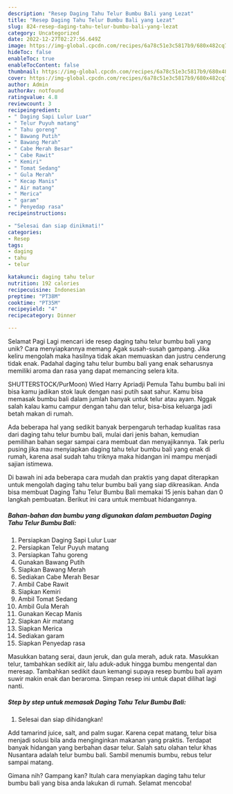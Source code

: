 ```yaml
---
description: "Resep Daging Tahu Telur Bumbu Bali yang Lezat"
title: "Resep Daging Tahu Telur Bumbu Bali yang Lezat"
slug: 824-resep-daging-tahu-telur-bumbu-bali-yang-lezat
category: Uncategorized
date: 2022-12-27T02:27:56.649Z
image: https://img-global.cpcdn.com/recipes/6a78c51e3c5817b9/680x482cq70/daging-tahu-telur-bumbu-bali-foto-resep-utama.jpg
hideToc: false
enableToc: true
enableTocContent: false
thumbnail: https://img-global.cpcdn.com/recipes/6a78c51e3c5817b9/680x482cq70/daging-tahu-telur-bumbu-bali-foto-resep-utama.jpg
cover: https://img-global.cpcdn.com/recipes/6a78c51e3c5817b9/680x482cq70/daging-tahu-telur-bumbu-bali-foto-resep-utama.jpg
author: Admin
authorAv: notfound
ratingvalue: 4.8
reviewcount: 3
recipeingredient:
- " Daging Sapi Lulur Luar"
- " Telur Puyuh matang"
- " Tahu goreng"
- " Bawang Putih"
- " Bawang Merah"
- " Cabe Merah Besar"
- " Cabe Rawit"
- " Kemiri"
- " Tomat Sedang"
- " Gula Merah"
- " Kecap Manis"
- " Air matang"
- " Merica"
- " garam"
- " Penyedap rasa"
recipeinstructions:

- "Selesai dan siap dinikmati!"
categories:
- Resep
tags:
- daging
- tahu
- telur

katakunci: daging tahu telur 
nutrition: 192 calories
recipecuisine: Indonesian
preptime: "PT38M"
cooktime: "PT35M"
recipeyield: "4"
recipecategory: Dinner

---
```



Selamat Pagi Lagi mencari ide resep daging tahu telur bumbu bali yang unik? Cara menyiapkannya memang Agak susah-susah gampang. Jika keliru mengolah maka hasilnya tidak akan memuaskan dan justru cenderung tidak enak. Padahal daging tahu telur bumbu bali yang enak seharusnya memiliki aroma dan rasa yang dapat memancing selera kita.


SHUTTERSTOCK/PurMoon) Wied Harry Apriadji Pemula Tahu bumbu bali ini bisa kamu jadikan stok lauk dengan nasi putih saat sahur. Kamu bisa memasak bumbu bali dalam jumlah banyak untuk telur atau ayam. Nggak salah kalau kamu campur dengan tahu dan telur, bisa-bisa keluarga jadi betah makan di rumah.

Ada beberapa hal yang sedikit banyak berpengaruh terhadap kualitas rasa dari daging tahu telur bumbu bali, mulai dari jenis bahan, kemudian pemilihan bahan segar sampai cara membuat dan menyajikannya. Tak perlu pusing jika mau menyiapkan daging tahu telur bumbu bali yang enak di rumah, karena asal sudah tahu triknya maka hidangan ini mampu menjadi sajian istimewa.


Di bawah ini ada beberapa cara mudah dan praktis yang dapat diterapkan untuk mengolah daging tahu telur bumbu bali yang siap dikreasikan. Anda bisa membuat Daging Tahu Telur Bumbu Bali memakai 15 jenis bahan dan 0 langkah pembuatan. Berikut ini cara untuk membuat hidangannya.

<!--inarticleads1-->

##### Bahan-bahan dan bumbu yang digunakan dalam pembuatan Daging Tahu Telur Bumbu Bali:

1. Persiapkan  Daging Sapi Lulur Luar
1. Persiapkan  Telur Puyuh matang
1. Persiapkan  Tahu goreng
1. Gunakan  Bawang Putih
1. Siapkan  Bawang Merah
1. Sediakan  Cabe Merah Besar
1. Ambil  Cabe Rawit
1. Siapkan  Kemiri
1. Ambil  Tomat Sedang
1. Ambil  Gula Merah
1. Gunakan  Kecap Manis
1. Siapkan  Air matang
1. Siapkan  Merica
1. Sediakan  garam
1. Siapkan  Penyedap rasa


Masukkan batang serai, daun jeruk, dan gula merah, aduk rata. Masukkan telur, tambahkan sedikit air, lalu aduk-aduk hingga bumbu mengental dan meresap. Tambahkan sedikit daun kemangi supaya resep bumbu bali ayam suwir makin enak dan beraroma. Simpan resep ini untuk dapat dilihat lagi nanti. 

<!--inarticleads2-->

##### Step by step untuk memasak Daging Tahu Telur Bumbu Bali:


1. Selesai dan siap dihidangkan!

Add tamarind juice, salt, and palm sugar. Karena cepat matang, telur bisa menjadi solusi bila anda menginginkan makanan yang praktis. Terdapat banyak hidangan yang berbahan dasar telur. Salah satu olahan telur khas Nusantara adalah telur bumbu bali. Sambil menumis bumbu, rebus telur sampai matang. 

Gimana nih? Gampang kan? Itulah cara menyiapkan daging tahu telur bumbu bali yang bisa anda lakukan di rumah. Selamat mencoba!
